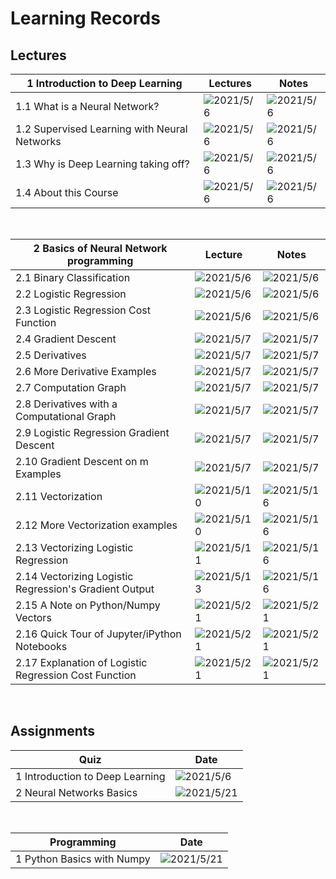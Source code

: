 # Learning Records

## Lectures

| 1 Introduction to Deep Learning              | Lectures | Notes    |
| -------------------------------------------- | ------ | ------ |
| 1.1 What is a Neural Network?                | ![2021/5/6](https://img.shields.io/badge/Done-May%206%202021-brightgreen) | ![2021/5/6](https://img.shields.io/badge/Updated-May%206%202021-brightgreen) |
| 1.2 Supervised Learning with Neural Networks | ![2021/5/6](https://img.shields.io/badge/Done-May%206%202021-brightgreen) | ![2021/5/6](https://img.shields.io/badge/Updated-May%206%202021-brightgreen) |
| 1.3 Why is Deep Learning taking off?         | ![2021/5/6](https://img.shields.io/badge/Done-May%206%202021-brightgreen) | ![2021/5/6](https://img.shields.io/badge/Updated-May%206%202021-brightgreen) |
| 1.4 About this Course                        | ![2021/5/6](https://img.shields.io/badge/Done-May%206%202021-brightgreen) | ![2021/5/6](https://img.shields.io/badge/Updated-May%206%202021-brightgreen) |

&nbsp;

| 2 Basics of Neural Network programming                | Lecture   | Notes     |
| ----------------------------------------------------- | ------- | ------- |
| 2.1 Binary Classification                              | ![2021/5/6](https://img.shields.io/badge/Done-May%206%202021-brightgreen)    | ![2021/5/6](https://img.shields.io/badge/Updated-May%206%202021-brightgreen) |
| 2.2 Logistic Regression                                | ![2021/5/6](https://img.shields.io/badge/Done-May%206%202021-brightgreen)    | ![2021/5/6](https://img.shields.io/badge/Updated-May%206%202021-brightgreen) |
| 2.3 Logistic Regression Cost Function                  | ![2021/5/6](https://img.shields.io/badge/Done-May%206%202021-brightgreen)    | ![2021/5/6](https://img.shields.io/badge/Updated-May%206%202021-brightgreen) |
| 2.4 Gradient Descent                                   | ![2021/5/7](https://img.shields.io/badge/Done-May%207%202021-brightgreen)    | ![2021/5/7](https://img.shields.io/badge/Updated-May%207%202021-brightgreen) |
| 2.5 Derivatives                                        | ![2021/5/7](https://img.shields.io/badge/Done-May%207%202021-brightgreen)    | ![2021/5/7](https://img.shields.io/badge/Updated-May%207%202021-brightgreen) |
| 2.6 More Derivative Examples                           | ![2021/5/7](https://img.shields.io/badge/Done-May%207%202021-brightgreen)    | ![2021/5/7](https://img.shields.io/badge/Updated-May%207%202021-brightgreen) |
| 2.7 Computation Graph                                  | ![2021/5/7](https://img.shields.io/badge/Done-May%207%202021-brightgreen)    | ![2021/5/7](https://img.shields.io/badge/Updated-May%207%202021-brightgreen) |
| 2.8 Derivatives with a Computational Graph             | ![2021/5/7](https://img.shields.io/badge/Done-May%207%202021-brightgreen)    | ![2021/5/7](https://img.shields.io/badge/Updated-May%207%202021-brightgreen) |
| 2.9 Logistic Regression Gradient Descent               | ![2021/5/7](https://img.shields.io/badge/Done-May%207%202021-brightgreen)    | ![2021/5/7](https://img.shields.io/badge/Updated-May%207%202021-brightgreen) |
| 2.10 Gradient Descent on m Examples                    | ![2021/5/7](https://img.shields.io/badge/Done-May%207%202021-brightgreen)    | ![2021/5/7](https://img.shields.io/badge/Updated-May%207%202021-brightgreen) |
| 2.11 Vectorization                                     | ![2021/5/10](https://img.shields.io/badge/Done-May%2010%202021-brightgreen)   | ![2021/5/16](https://img.shields.io/badge/Updated-May%2016%202021-brightgreen)|
| 2.12 More Vectorization examples                       | ![2021/5/10](https://img.shields.io/badge/Done-May%2010%202021-brightgreen)   | ![2021/5/16](https://img.shields.io/badge/Updated-May%2016%202021-brightgreen)|
| 2.13 Vectorizing Logistic Regression                   | ![2021/5/11](https://img.shields.io/badge/Done-May%2011%202021-brightgreen)   | ![2021/5/16](https://img.shields.io/badge/Updated-May%2016%202021-brightgreen)|
| 2.14 Vectorizing Logistic Regression's Gradient Output | ![2021/5/13](https://img.shields.io/badge/Done-May%2013%202021-brightgreen)   | ![2021/5/16](https://img.shields.io/badge/Updated-May%2016%202021-brightgreen)|
| 2.15 A Note on Python/Numpy Vectors                    | ![2021/5/21](https://img.shields.io/badge/Done-May%2021%202021-brightgreen)   | ![2021/5/21](https://img.shields.io/badge/Updated-May%2021%202021-brightgreen)|
| 2.16 Quick Tour of Jupyter/iPython Notebooks           | ![2021/5/21](https://img.shields.io/badge/Done-May%2021%202021-brightgreen)   | ![2021/5/21](https://img.shields.io/badge/Updated-May%2021%202021-brightgreen)|
| 2.17 Explanation of Logistic Regression Cost Function           | ![2021/5/21](https://img.shields.io/badge/Done-May%2021%202021-brightgreen)   | ![2021/5/21](https://img.shields.io/badge/Updated-May%2021%202021-brightgreen)|

&nbsp;

## Assignments
| Quiz              | Date |
| -------------------------------------------- | ------ |
| 1 Introduction to Deep Learning  | ![2021/5/6](https://img.shields.io/badge/Passed-May%206%202021-brightgreen) |
| 2 Neural Networks Basics | ![2021/5/21](https://img.shields.io/badge/Passed-May%2021%202021-brightgreen) |

&nbsp;

| Programming              | Date |
| -------------------------------------------- | ------ |
| 1 Python Basics with Numpy   | ![2021/5/21](https://img.shields.io/badge/Passed-May%2021%202021-brightgreen) |
